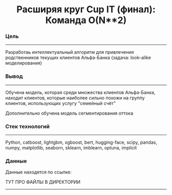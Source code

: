<h1 align="center"> Расширяя круг Cup IT (финал): Команда O(N**2)</h1>

### Цель 

---

Разработаь интеллектуальный алгоритм для привлечения родственников текущих клиентов Альфа-Банка (задача: look-alike моделирования)

### Вывод

---

Обучена модель, которая среди множества клиентов Альфа-Банка, находит клиентов, которые наиболее сильно похожи на группу клиентов, использующих услугу "семейный счёт"

Дополнительно обучена модель сегментирования оттока

### Стек технологий

---

Python, catboost, lightgbm, xgboost, bert, hugging-face, scipy, pandas, numpy, matplotlib, seaborn, sklearn, imblearn, optuna, implicit



### Данные

Данные находятся по ссылке: 

ТУТ ПРО ФАЙЛЫ В ДИРЕКТОРИИ

---
